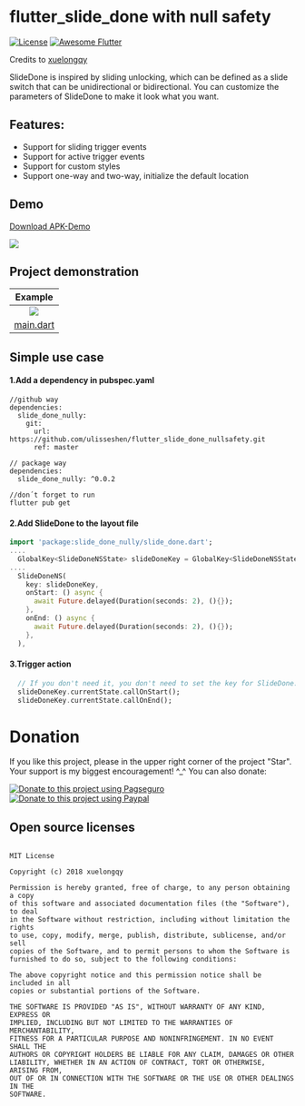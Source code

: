 # flutter_slide_done with null safety

[![License](https://img.shields.io/badge/license-MIT-green.svg)](/LICENSE)
[![Awesome Flutter](https://img.shields.io/badge/Awesome-Flutter-blue.svg?longCache=true&style=flat-square)](https://stackoverflow.com/questions/tagged/flutter?sort=votes)

Credits to [xuelongqy](https://github.com/xuelongqy/flutter_slide_done)

SlideDone is inspired by sliding unlocking, which can be defined as a slide switch that can be unidirectional 
or bidirectional. You can customize the parameters of SlideDone to make it look what you want.

## Features:

 - Support for sliding trigger events
 - Support for active trigger events
 - Support for custom styles
 - Support one-way and two-way, initialize the default location

## Demo
[Download APK-Demo](https://github.com/xuelongqy/flutter_slide_done/raw/master/art/pkg/SlideDone.apk)

![](https://github.com/xuelongqy/flutter_slide_done/raw/master/art/image/apk_QRCode.png)

## Project demonstration
|Example|
|:---:|
|![](https://raw.githubusercontent.com/xuelongqy/flutter_slide_done/master/art/image/snipaste_index.png)
|[main.dart](https://github.com/xuelongqy/flutter_slide_done/blob/master/example/lib/main.dart)|

## Simple use case
#### 1.Add a dependency in pubspec.yaml
```
//github way
dependencies:
  slide_done_nully:
    git:
      url: https://github.com/ulisseshen/flutter_slide_done_nullsafety.git
      ref: master

// package way
dependencies:
  slide_done_nully: ^0.0.2

//don´t forget to run 
flutter pub get

```
#### 2.Add SlideDone to the layout file
```dart
import 'package:slide_done_nully/slide_done.dart';
....
  GlobalKey<SlideDoneNSState> slideDoneKey = GlobalKey<SlideDoneNSState>();
....
  SlideDoneNS(
    key: slideDoneKey,
    onStart: () async {
      await Future.delayed(Duration(seconds: 2), (){});
    },
    onEnd: () async {
      await Future.delayed(Duration(seconds: 2), (){});
    },
  ),
```
#### 3.Trigger action
```dart
  // If you don't need it, you don't need to set the key for SlideDone.
  slideDoneKey.currentState.callOnStart();
  slideDoneKey.currentState.callOnEnd();
```

# Donation
If you like this project, please in the upper right corner of the project "Star". Your support is my biggest encouragement! ^_^
You can also donate:

[![Donate to this project using Pagseguro](https://stc.pagseguro.uol.com.br/public/img/botoes/doacoes/84x35-doar-azul.gif)](https://pag.ae/7XX9rYL66)
[![Donate to this project using Paypal](https://img.shields.io/badge/paypal-donate-yellow.svg)](https://www.paypal.com/donate/?hosted_button_id=XZ7WCJCCXV6HL)


## Open source licenses
 
```
 
MIT License

Copyright (c) 2018 xuelongqy

Permission is hereby granted, free of charge, to any person obtaining a copy
of this software and associated documentation files (the "Software"), to deal
in the Software without restriction, including without limitation the rights
to use, copy, modify, merge, publish, distribute, sublicense, and/or sell
copies of the Software, and to permit persons to whom the Software is
furnished to do so, subject to the following conditions:

The above copyright notice and this permission notice shall be included in all
copies or substantial portions of the Software.

THE SOFTWARE IS PROVIDED "AS IS", WITHOUT WARRANTY OF ANY KIND, EXPRESS OR
IMPLIED, INCLUDING BUT NOT LIMITED TO THE WARRANTIES OF MERCHANTABILITY,
FITNESS FOR A PARTICULAR PURPOSE AND NONINFRINGEMENT. IN NO EVENT SHALL THE
AUTHORS OR COPYRIGHT HOLDERS BE LIABLE FOR ANY CLAIM, DAMAGES OR OTHER
LIABILITY, WHETHER IN AN ACTION OF CONTRACT, TORT OR OTHERWISE, ARISING FROM,
OUT OF OR IN CONNECTION WITH THE SOFTWARE OR THE USE OR OTHER DEALINGS IN THE
SOFTWARE.

 
 ```
